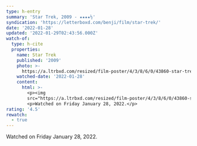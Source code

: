 ```yaml
---
type: h-entry
summary: 'Star Trek, 2009 - ★★★★½'
syndication: 'https://letterboxd.com/benji/film/star-trek/'
date: '2022-01-28'
updated: '2022-01-29T02:43:56.000Z'
watch-of:
  type: h-cite
  properties:
    name: Star Trek
    published: '2009'
    photo: >-
      https://a.ltrbxd.com/resized/film-poster/4/3/8/6/0/43860-star-trek-0-500-0-750-crop.jpg?k=ac472d8d73
    watched-date: '2022-01-28'
    content:
      html: >-
        <p><img
        src="https://a.ltrbxd.com/resized/film-poster/4/3/8/6/0/43860-star-trek-0-500-0-750-crop.jpg?k=ac472d8d73"/></p>
        <p>Watched on Friday January 28, 2022.</p>
rating: '4.5'
rewatch:
  - true
---
```

Watched on Friday January 28, 2022.

